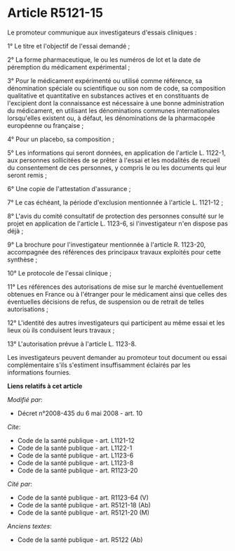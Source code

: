 # Article R5121-15

Le promoteur communique aux investigateurs d'essais cliniques : 

1° Le titre et l'objectif de l'essai demandé ; 

2° La forme pharmaceutique, le ou les numéros de lot et la date de péremption du médicament expérimental ; 

3° Pour le médicament expérimenté ou utilisé comme référence, sa dénomination spéciale ou scientifique ou son nom de code, sa
composition qualitative et quantitative en substances actives et en constituants de l'excipient dont la connaissance est
nécessaire à une bonne administration du médicament, en utilisant les dénominations communes internationales lorsqu'elles
existent ou, à défaut, les dénominations de la pharmacopée européenne ou française ; 

4° Pour un placebo, sa composition ; 

5° Les informations qui seront données, en application de l'article L. 1122-1, aux personnes sollicitées de se prêter à
l'essai et les modalités de recueil du consentement de ces personnes, y compris le ou les documents qui leur seront remis ; 

6° Une copie de l'attestation d'assurance ; 

7° Le cas échéant, la période d'exclusion mentionnée à l'article L. 1121-12 ; 

8° L'avis du comité consultatif de protection des personnes consulté sur le projet en application de l'article L. 1123-6, si
l'investigateur n'en dispose pas déjà ; 

9° La brochure pour l'investigateur mentionnée à l'article R. 1123-20, accompagnée des références des principaux travaux
exploités pour cette synthèse ; 

10° Le protocole de l'essai clinique ; 

11° Les références des autorisations de mise sur le marché éventuellement obtenues en France ou à l'étranger pour le
médicament ainsi que celles des éventuelles décisions de refus, de suspension ou de retrait de telles autorisations ; 

12° L'identité des autres investigateurs qui participent au même essai et les lieux où ils conduisent leurs travaux ; 

13° L'autorisation prévue à l'article L. 1123-8. 

Les investigateurs peuvent demander au promoteur tout document ou essai complémentaire s'ils s'estiment insuffisamment
éclairés par les informations fournies.

**Liens relatifs à cet article**

_Modifié par_:

  - Décret n°2008-435 du 6 mai 2008 - art. 10

_Cite_:

  - Code de la santé publique - art. L1121-12
  - Code de la santé publique - art. L1122-1
  - Code de la santé publique - art. L1123-6
  - Code de la santé publique - art. L1123-8
  - Code de la santé publique - art. R1123-20

_Cité par_:

  - Code de la santé publique - art. R1123-64 (V)
  - Code de la santé publique - art. R5121-18 (Ab)
  - Code de la santé publique - art. R5121-20 (M)

_Anciens textes_:

  - Code de la santé publique - art. R5122 (Ab)
